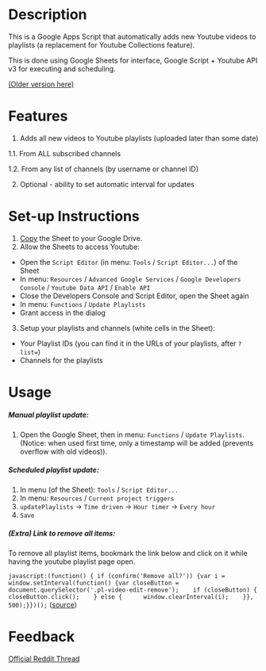# Description
This is a Google Apps Script that automatically adds new Youtube videos to playlists (a replacement for Youtube Collections feature). 

This is done using Google Sheets for interface, Google Script + Youtube API v3 for executing and scheduling.

[(Older version here)](https://github.com/Elijas/auto-youtube-subscription-playlist-2)

# Features
1. Adds all new videos to Youtube playlists (uploaded later than some date)
  
  1.1. From ALL subscribed channels
  
  1.2. From any list of channels (by username or channel ID)
  
2. Optional - ability to set automatic interval for updates

# Set-up Instructions
1. [Copy](https://goo.gl/FMmDZR) the Sheet to your Google Drive.
2. Allow the Sheets to access Youtube:
  - Open the `Script Editor` (in menu: `Tools` / `Script Editor...`) of the Sheet
  - In menu: `Resources` / `Advanced Google Services` / `Google Developers Console` / `Youtube Data API` / `Enable API`
  - Close the Developers Console and Script Editor, open the Sheet again
  - In menu: `Functions` / `Update Playlists`
  - Grant access in the dialog
3. Setup your playlists and channels (white cells in the Sheet):
  - Your Playlist IDs (you can find it in the URLs of your playlists, after `?list=`)
  - Channels for the playlists

# Usage

##### Manual playlist update:

1. Open the Google Sheet, then in menu: `Functions` / `Update Playlists`. (Notice: when used first time, only a timestamp will be added (prevents overflow with old videos)).

##### Scheduled playlist update:

1. In menu (of the Sheet): `Tools` / `Script Editor...`
2. In menu: `Resources` / `Current project triggers`
3. `updatePlaylists` -> `Time driven` -> `Hour timer` -> `Every hour`
4. `Save`

##### (Extra) Link to remove all items:

To remove all playlist items, bookmark the link below and click on it while having the youtube playlist page open.

`javascript:(function() { if (confirm('Remove all?')) {var i = window.setInterval(function() {var closeButton = document.querySelector('.pl-video-edit-remove');    if (closeButton) {      closeButton.click();    } else {      window.clearInterval(i);    }}, 500);}})();` ([source](https://gist.github.com/timothyarmstrong/10501804))

# Feedback

[Official Reddit Thread](https://www.reddit.com/r/youtube/comments/3br98c/a_way_to_automatically_add_subscriptions_to/)

